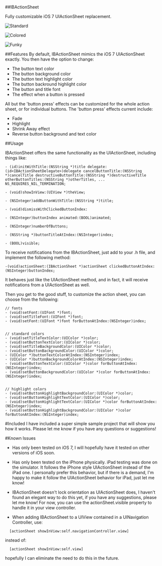 ##IBActionSheet

Fully customizable iOS 7 UIActionSheet replacement.

![Standard](https://raw.github.com/ianb821/IBActionSheet/master/Pictures/Standard.png)

![Colored](https://raw.github.com/ianb821/IBActionSheet/master/Pictures/Colored.png)

![Funky](https://raw.github.com/ianb821/IBActionSheet/master/Pictures/Funky_Landscape.png)


##Features
By default, IBActionSheet mimics the iOS 7 UIActionSheet exactly.  You then have the option to change:

 - The button text color
 - The button background color
 - The button text highlight color
 - The button backround highlight color
 - The button and title font
 - The effect when a button is pressed
 
All but the 'button press' effects can be customized for the whole action sheet, or for individual buttons.  The 'button press' effects current include:

 - Fade
 - Highlight
 - Shrink Away effect
 - Reverse button background and text color
 
 
##Usage
 
IBActionSheet offers the same functionality as the UIActionSheet, including things like:

```
- (id)initWithTitle:(NSString *)title delegate:(id<IBActionSheetDelegate>)delegate cancelButtonTitle:(NSString *)cancelTitle destructiveButtonTitle:(NSString *)destructiveTitle otherButtonTitles:(NSString *)otherTitles, ... NS_REQUIRES_NIL_TERMINATION;

- (void)showInView:(UIView *)theView;

- (NSInteger)addButtonWithTitle:(NSString *)title;

- (void)dismissWithClickedButtonIndex:

- (NSInteger)buttonIndex animated:(BOOL)animated;

- (NSInteger)numberOfButtons;

- (NSString *)buttonTitleAtIndex:(NSInteger)index;

- (BOOL)visible;

```

To receive notifications from the IBActionSheet, just add <IBActionSheetDelegate> to your .h file, and implement the following method:


```
-(void)actionSheet:(IBActionSheet *)actionSheet clickedButtonAtIndex:(NSInteger)buttonIndex;

```

It behaves just like the UIActionSheet method, and in fact, it will receive notifications from a UIActionSheet as well.

Then you get to the good stuff, to customize the action sheet, you can choose from the following:

```
// fonts
- (void)setFont:(UIFont *)font;
- (void)setTitleFont:(UIFont *)font;
- (void)setFont:(UIFont *)font forButtonAtIndex:(NSInteger)index;


// standard colors
- (void)setTitleTextColor:(UIColor *)color;
- (void)setButtonTextColor:(UIColor *)color;
- (void)setTitleBackgroundColor:(UIColor *)color;
- (void)setButtonBackgroundColor:(UIColor *)color;
- (UIColor *)buttonTextColorAtIndex:(NSInteger)index;
- (UIColor *)buttonBackgroundColorAtIndex:(NSInteger)index;
- (void)setButtonTextColor:(UIColor *)color forButtonAtIndex:(NSInteger)index;
- (void)setButtonBackgroundColor:(UIColor *)color forButtonAtIndex:(NSInteger)index;


// highlight colors
- (void)setButtonHighlightBackgroundColor:(UIColor *)color;
- (void)setButtonHighlightTextColor:(UIColor *)color;
- (void)setButtonHighlightTextColor:(UIColor *)color forButtonAtIndex:(NSInteger)index;
- (void)setButtonHighlightBackgroundColor:(UIColor *)color forButtonAtIndex:(NSInteger)index;

```

#Included
I have included a super simple sample project that will show you how it works.  Please let me know if you have any questions or suggestions!
 

#Known Issues
 - Has only been tested on iOS 7, I will hopefully have it tested on other versions of iOS soon.

 - Has only been tested on the iPhone physically.  iPad testing was done on the simulator.  It follows the iPhone style UIActionSheet instead of the iPad one.  I personally prefer this behavior, but if there is a demand, I'm happy to make it follow the UIActionSheet behavior for iPad, just let me know!
 
 - IBActionSheet doesn't lock orientation as UIActionSheet does, I haven't found an elegant way to do this yet, if you have any suggestions, please let me know!  For now, you can use the actionSheet.visible property to handle it in your view controller.
 
 - When adding IBActionSheet to a UIView contained in a UINavigation Controller, use:

```
  [actionSheet showInView:self.navigationController.view]
```
instead of:

```
  [actionSheet showInView:self.view]
```
hopefully I can eliminate the need to do this in the future.

